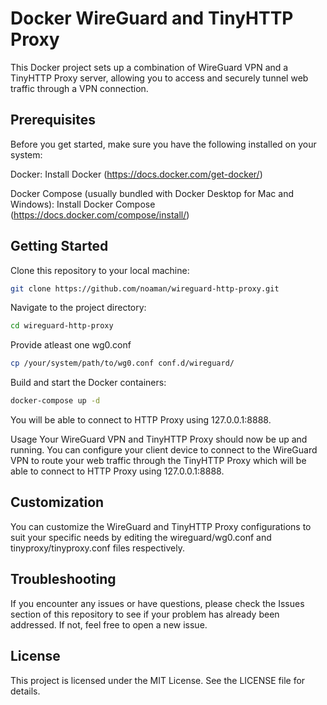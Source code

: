 # Docker WireGuard and TinyHTTP Proxy
This Docker project sets up a combination of WireGuard VPN and a TinyHTTP Proxy server, allowing you to access and securely tunnel web traffic through a VPN connection.

## Prerequisites
Before you get started, make sure you have the following installed on your system:

Docker: Install Docker (https://docs.docker.com/get-docker/)

Docker Compose (usually bundled with Docker Desktop for Mac and Windows): Install Docker Compose (https://docs.docker.com/compose/install/)


## Getting Started

Clone this repository to your local machine:

```sh
git clone https://github.com/noaman/wireguard-http-proxy.git
```

Navigate to the project directory:

```sh
cd wireguard-http-proxy
```

Provide atleast one wg0.conf 
```sh
cp /your/system/path/to/wg0.conf conf.d/wireguard/
```

Build and start the Docker containers:
```sh
docker-compose up -d
```

You will be able to connect to HTTP Proxy using 127.0.0.1:8888. 

Usage
Your WireGuard VPN and TinyHTTP Proxy should now be up and running. You can configure your client device to connect to the WireGuard VPN to route your web traffic through the TinyHTTP Proxy which will be able to connect to HTTP Proxy using 127.0.0.1:8888.


## Customization
You can customize the WireGuard and TinyHTTP Proxy configurations to suit your specific needs by editing the wireguard/wg0.conf and tinyproxy/tinyproxy.conf files respectively.

## Troubleshooting
If you encounter any issues or have questions, please check the Issues section of this repository to see if your problem has already been addressed. If not, feel free to open a new issue.

## License
This project is licensed under the MIT License. See the LICENSE file for details.
